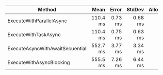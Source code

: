 | Method                          |     Mean |   Error |  StdDev | Allocated |
|---------------------------------|---------:|--------:|--------:|----------:|
| ExecuteWithParallelAsync        | 110.4 ms | 0.73 ms | 0.68 ms |      4 KB |
| ExecuteWithTaskAsync            | 110.4 ms | 0.75 ms | 0.63 ms |      2 KB |
| ExecuteAsyncWithAwaitSecuential | 552.7 ms | 3.77 ms | 3.34 ms |      6 KB |
| ExecuteWithAsyncBlocking        | 555.5 ms | 7.26 ms | 6.44 ms |      7 KB |